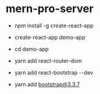 # mern-pro-server

* npm install -g create-react-app
* create-react-app demo-app
* cd demo-app

* yarn add react-router-dom
* yarn add react-bootstrap --dev
* yarn add bootstrap@3.3.7

